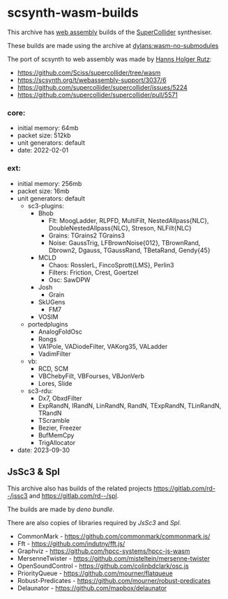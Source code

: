 # scsynth-wasm-builds

This archive has [web assembly](https://webassembly.org/) builds of the [SuperCollider](https://www.audiosynth.com/) synthesiser.

These builds are made using the archive at [dylans:wasm-no-submodules](https://github.com/dylans/supercollider/tree/wasm-no-submodules)

The port of scsynth to web assembly was made by [Hanns Holger Rutz](https://www.sciss.de/):

- <https://github.com/Sciss/supercollider/tree/wasm>
- <https://scsynth.org/t/webassembly-support/3037/6>
- <https://github.com/supercollider/supercollider/issues/5224>
- <https://github.com/supercollider/supercollider/pull/5571>

### core:

- initial memory: 64mb
- packet size: 512kb
- unit generators: default
- date: 2022-02-01

### ext:

- initial memory: 256mb
- packet size: 16mb
- unit generators: default
  + sc3-plugins:
    - Bhob
      + Flt: MoogLadder, RLPFD, MultiFilt, NestedAllpass{NLC}, DoubleNestedAllpass{NLC}, Streson, NLFilt{NLC}
      + Grains: TGrains2 TGrains3
      + Noise: GaussTrig, LFBrownNoise{012}, TBrownRand, Dbrown2, Dgauss, TGaussRand, TBetaRand, Gendy{45}
	- MCLD
      + Chaos: RosslerL, FincoSprott{LMS}, Perlin3
	  + Filters: Friction, Crest, Goertzel
      + Osc: SawDPW
    - Josh
      + Grain
    - SkUGens
      + FM7
    - VOSIM
  + portedplugins
    - AnalogFoldOsc
    - Rongs
    - VA1Pole, VADiodeFilter, VAKorg35, VALadder
    - VadimFilter
  + vb:
    - RCD, SCM
    - VBChebyFilt, VBFourses, VBJonVerb
    - Lores, Slide
  + sc3-rdu:
    - Dx7, ObxdFilter
    - ExpRandN, IRandN, LinRandN, RandN, TExpRandN, TLinRandN, TRandN
    - TScramble
    - Bezier, Freezer
    - BufMemCpy
	- TrigAllocator
- date: 2023-09-30

## JsSc3 & Spl

This archive also has builds of the related projects <https://gitlab.com/rd--/jssc3> and <https://gitlab.com/rd--/spl>.

The builds are made by _deno bundle_.

There are also copies of libraries required by _JsSc3_ and _Spl_.

- CommonMark - <https://github.com/commonmark/commonmark.js/>
- Fft - <https://github.com/indutny/fft.js/>
- Graphviz - <https://github.com/hpcc-systems/hpcc-js-wasm>
- MersenneTwister - <https://github.com/misteltein/mersenne-twister>
- OpenSoundControl - <https://github.com/colinbdclark/osc.js>
- PriorityQueue - <https://github.com/mourner/flatqueue>
- Robust-Predicates - <https://github.com/mourner/robust-predicates>
- Delaunator - <https://github.com/mapbox/delaunator>
